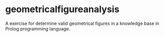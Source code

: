 # geometricalfigureanalysis
A exercise for determine valid geometrical figures in a knowledge base in Prolog programming language.
